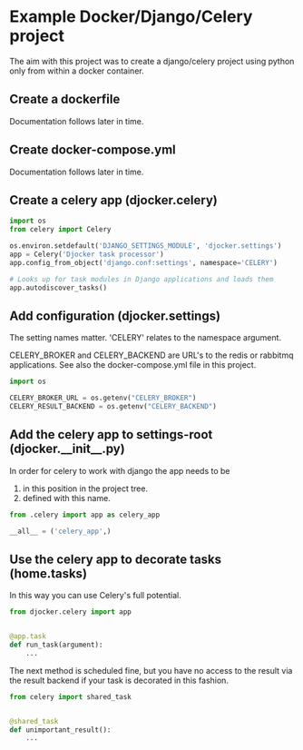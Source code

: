 Example Docker/Django/Celery project
===

The aim with this project was to create a django/celery project using python only from within a docker container.

Create a dockerfile
---

Documentation follows later in time.

Create docker-compose.yml
---

Documentation follows later in time.

Create a celery app (djocker.celery)
---

```python
import os
from celery import Celery

os.environ.setdefault('DJANGO_SETTINGS_MODULE', 'djocker.settings')
app = Celery('Djocker task processor')
app.config_from_object('django.conf:settings', namespace='CELERY')

# Looks up for task modules in Django applications and loads them
app.autodiscover_tasks()
```

Add configuration (djocker.settings)
---

The setting names matter. 'CELERY' relates to the namespace argument.

CELERY_BROKER and CELERY_BACKEND are URL's to the redis or rabbitmq applications. See also the docker-compose.yml file in this project.

```python
import os

CELERY_BROKER_URL = os.getenv("CELERY_BROKER")
CELERY_RESULT_BACKEND = os.getenv("CELERY_BACKEND")
```

Add the celery app to settings-root (djocker.\_\_init\_\_.py)
---

In order for celery to work with django the app needs to be

1. in this position in the project tree.
2. defined with this name.

```python
from .celery import app as celery_app

__all__ = ('celery_app',)
```

Use the celery app to decorate tasks (home.tasks)
---

In this way you can use Celery's full potential.

```python
from djocker.celery import app


@app.task
def run_task(argument):
    ...
```

The next method is scheduled fine, but you have no access to the result via the result backend if your task is decorated in this fashion.

```python
from celery import shared_task


@shared_task
def unimportant_result():
    ...
```